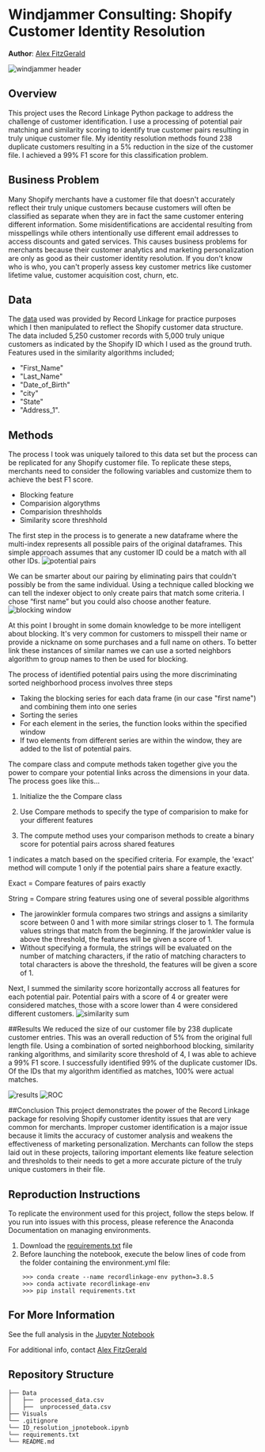 # Windjammer Consulting: Shopify Customer Identity Resolution
**Author**: [Alex FitzGerald](https://www.linkedin.com/in/alex-fitzgerald-0734076a/)

![windjammer header](Visuals/shopify_id_resolution.png)

## Overview
This project uses the Record Linkage Python package to address the challenge of customer identification. I use a processing of potential pair matching and similarity scoring to identify true customer pairs resulting in truly unique customer file. My identity resolution methods found 238 duplicate customers resulting in a 5% reduction in the size of the customer file. I achieved a 99% F1 score for this classification problem.

## Business Problem
Many Shopify merchants have a customer file that doesn't accurately reflect their truly unique customers because customers will often be classified as separate when they are in fact the same customer entering different information. Some misidentifications are accidental resulting from misspellings while others intentionally use different email addresses to access discounts and gated services. This causes business problems for merchants because their customer analytics and marketing personalization are only as good as their customer identity resolution. If you don't know who is who, you can't properly assess key customer metrics like customer lifetime value, customer acquisition cost, churn, etc.

## Data
The [data](./Data/processed_data.csv) used was provided by Record Linkage for practice purposes which I then manipulated to reflect the Shopify customer data structure. The data included 5,250 customer records with 5,000 truly unique customers as indicated by the Shopify ID which I used as the ground truth. Features used in the similarity algorithms included; 
* "First_Name"
* "Last_Name"
* "Date_of_Birth"
* "city"
* "State"
* "Address_1".


## Methods
The process I took was uniquely tailored to this data set but the process can be replicated for any Shopify customer file. To replicate these steps, merchants need to consider the following variables and customize them to achieve the best F1 score.

* Blocking feature
* Comparision algorythms
* Comparision threshholds
* Similarity score threshhold

The first step in the process is to generate a new dataframe where the multi-index represents all possible pairs of the original dataframes. This simple approach assumes that any customer ID could be a match with all other IDs.
![potential pairs](Visuals/potential_pairs.png)

We can be smarter about our pairing by eliminating pairs that couldn't possibly be from the same individual. Using a technique called blocking we can tell the indexer object to only create pairs that match some criteria. I chose “first name” but you could also choose another feature.
![blocking window](Visuals/blocking_window.png)

At this point I brought in some domain knowledge to be more intelligent about blocking. It's very common for customers to misspell their name or provide a nickname on some purchases and a full name on others. To better link these instances of similar names we can use a sorted neighbors algorithm to group names to then be used for blocking.

The process of identified potential pairs using the more discriminating sorted neighborhood process involves three steps

* Taking the blocking series for each data frame (in our case "first name") and combining them into one series
* Sorting the series
* For each element in the series, the function looks within the specified window 
* If two elements from different series are within the window, they are added to the list of potential pairs.

The compare class and compute methods taken together give you the power to compare your potential links across the dimensions in your data. The process goes like this...

1. Initialize the the Compare class

2. Use Compare methods to specify the type of comparision to make for your different features

3. The compute method uses your comparison methods to create a binary score for potential pairs across shared features

1 indicates a match based on the specified criteria. For example, the 'exact' method will compute 1 only if the potential pairs share a feature exactly.

Exact = Compare features of pairs exactly 

String = Compare string features using one of several possible algorithms
* The jarowinkler formula compares two strings and assigns a similarity score between 0 and 1 with more similar strings closer to 1. The formula values strings that match from the beginning. If the jarowinkler value is above the threshold, the features will be given a score of 1.
* Without specifying a formula, the strings will be evaluated on the number of matching characters, if the ratio of matching characters to total characters is above the threshold, the features will be given a score of 1.

Next, I summed the similarity score horizontally accross all features for each potential pair. Potential pairs with a score of 4 or greater were considered matches, those with a score lower than 4 were considered different customers.
![similarity sum](Visuals/similarity_sum.png)

##Results
We reduced the size of our customer file by 238 duplicate customer entries. This was an overall reduction of  5% from the original full length file. Using a combination of sorted neighborhood blocking, similarity ranking algorithms, and similarity score threshold of 4, I was able to achieve a 99% F1 score. I successfully identified 99% of the duplicate customer IDs. Of the IDs that my algorithm identified as matches, 100% were actual matches.

![results](Visuals/results.png)
![ROC](Visuals/p&r_roc_curve.png)

##Conclusion
This project demonstrates the power of the Record Linkage package for resolving Shopify customer identity issues that are very common for merchants. Improper customer identification is a major issue because it limits the accuracy of customer analysis and weakens the effectiveness of marketing personalization. Merchants can follow the steps laid out in these projects, tailoring important elements like feature selection and thresholds to their needs to get a more accurate picture of the truly unique customers in their file.


## Reproduction Instructions
To replicate the environment used for this project, follow the steps below. If you run into issues with this process, please reference the Anaconda Documentation on managing environments.

1. Download the [requirements.txt](./requirements.txt) file
2. Before launching the notebook, execute the below lines of code from the folder containing the environment.yml file:
```
    >>> conda create --name recordlinkage-env python=3.8.5
    >>> conda activate recordlinkage-env
    >>> pip install requirements.txt
 ```   
 
## For More Information

See the full analysis in the [Jupyter Notebook](./ID_resolution_jpnotebook.ipynb)

For additional info, contact [Alex FitzGerald](https://www.linkedin.com/in/alex-fitzgerald-0734076a/)

## Repository Structure

```
├── Data
│   ├──  processed_data.csv
│   ├──  unprocessed_data.csv
├── Visuals
└── .gitignore
└── ID_resolution_jpnotebook.ipynb
└── requirements.txt
└── README.md
```


##
